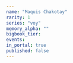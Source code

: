 ```yaml
---
name: "Maquis Chakotay"
rarity: 1
series: "voy"
memory_alpha: ""
bigbook_tier:
events:
in_portal: true
published: false
---
```

